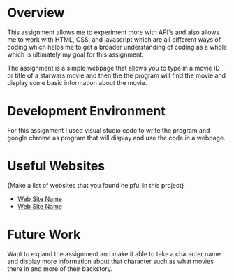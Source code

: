 # Overview

This assignment allows me to experiment more with API's and also allows me to work with HTML, CSS, and javascript which are all different ways of coding which helps me to get a broader understanding of coding as a whole which is ultimately my goal for this assignment.

The assignment is a simple webpage that allows you to type in a movie ID or title of a starwars movie and then the the program will find the movie and display some basic information about the movie.

# Development Environment

For this assignment I used visual studio code to write the program and google chrome as program that will display and use the code in a webpage.

# Useful Websites

{Make a list of websites that you found helpful in this project}

- [Web Site Name](https://developer.mozilla.org/en-US/docs/Learn/JavaScript/Client-side_web_APIs/Introduction)
- [Web Site Name](w3schools.com/html/html_editors.asp)

# Future Work


Want to expand the assignment and make it able to take a character name and display more information about that character such as what movies there in and more of their backstory.